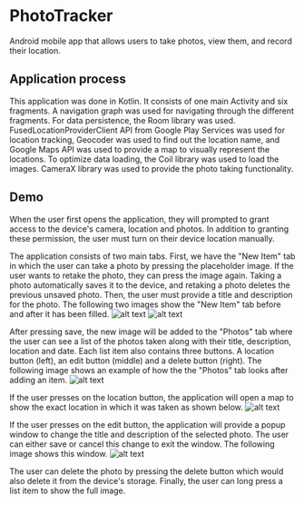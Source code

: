 # PhotoTracker  
Android mobile app that allows users to take photos, view them, and record their location. 

## Application process
This application was done in Kotlin. It consists of one main Activity and six fragments. A navigation graph was used for navigating through the different fragments. For data persistence, the Room library was used. FusedLocationProviderClient API from Google Play Services was used for location tracking, Geocoder was used to find out the location name, and Google Maps API was used to provide a map to visually represent the locations. To optimize data loading, the Coil library was used to load the images. CameraX library was used to provide the photo taking functionality.

## Demo
When the user first opens the application, they will prompted to grant access to the device's camera, location and photos. In addition to granting these permission, the user must turn on their device location manually.

The application consists of two main tabs. First, we have the "New Item" tab in which the user can take a photo by pressing the placeholder image. If the user wants to retake the photo, they can press the image again. Taking a photo automatically saves it to the device, and retaking a photo deletes the previous unsaved photo. Then, the user must provide a title and description for the photo. The following two images show the "New Item" tab before and after it has been filled.
![alt text](https://raw.githubusercontent.com/ricardoliu99/PhotoTracker/master/examples_images/new_item.jpg?raw=true)
![alt text](https://raw.githubusercontent.com/ricardoliu99/PhotoTracker/master/examples_images/new_item_filled.jpg?raw=true)

After pressing save, the new image will be added to the "Photos" tab where the user can see a list of the photos taken along with their title, description, location and date. Each list item also contains three buttons. A location button (left), an edit button (middle) and a delete button (right). The following image shows an example of how the the "Photos" tab looks after adding an item.
![alt text](https://raw.githubusercontent.com/ricardoliu99/PhotoTracker/master/examples_images/gallery.jpg?raw=true)


If the user presses on the location button, the application will open a map to show the exact location in which it was taken as shown below.
![alt text](https://raw.githubusercontent.com/ricardoliu99/PhotoTracker/master/examples_images/location.jpg?raw=true)


If the user presses on the edit button, the application will provide a popup window to change the title and description of the selected photo. The user can either save or cancel this change to exit the window. The following image shows this window.
![alt text](https://raw.githubusercontent.com/ricardoliu99/PhotoTracker/master/examples_images/edit.jpg?raw=true)

The user can delete the photo by pressing the delete button which would also delete it from the device's storage. Finally, the user can long press a list item to show the full image.
